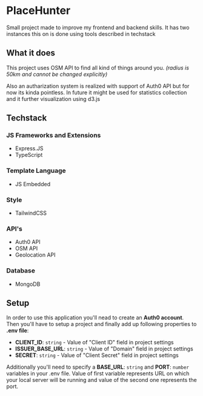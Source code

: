 # PlaceHunter
Small project made to improve my frontend and backend skills.
It has two instances this on is done using tools described in techstack

## What it does
This project uses OSM API to find all kind of things around you. _(radius is 50km and cannot be changed explicitly)_

Also an autharization system is realized with support of Auth0 API but for now its kinda pointless.
In future it might be used for statistics collection and it further visualization using d3.js

## Techstack
### JS Frameworks and Extensions
- Express.JS
- TypeScript

### Template Language
- JS Embedded

### Style
- TailwindCSS

### API's
- Auth0 API
- OSM API
- Geolocation API

### Database
- MongoDB

## Setup
In order to use this application you'll nead to create an **Auth0 account**.
Then you'll have to setup a project and finally add up following properties to **.env file**:
* **CLIENT_ID**: `string` - Value of "Client ID" field in project settings
* **ISSUER_BASE_URL**: `string` - Value of "Domain" field in project settings
* **SECRET**: `string` - Value of "Client Secret" field in project settings

Additionally you'll need to specify a **BASE_URL**: `string` and **PORT**: `number` variables in your .env file.
Value of first variable represents URL on which your local server will be running and value of the second one represents the port.